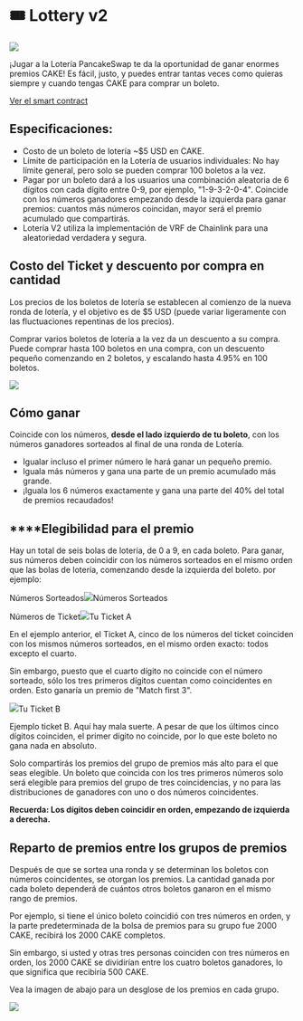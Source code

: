 # 🎟 Lottery v2

![](https://gblobscdn.gitbook.com/assets%2F-MHREX7DHcljbY5IkjgJ%2F-MdUg8ahFKk9Q8jMaBBP%2F-MdUxt8CCVOUITl4uAqK%2Fdocs%20masthead%20%283%29.png?alt=media&token=386d0ebc-8033-4dd0-8445-2436be2f6a60)

¡Jugar a la Lotería PancakeSwap te da la oportunidad de ganar enormes premios CAKE! Es fácil, justo, y puedes entrar tantas veces como quieras siempre y cuando tengas CAKE para comprar un boleto.

​[Ver el smart contract](https://bscscan.com/address/0x5aF6D33DE2ccEC94efb1bDF8f92Bd58085432d2c)​

## **Especificaciones:** <a id="specifics"></a>

* Costo de un boleto de lotería ~$5 USD en CAKE.
* Límite de participación en la Lotería de usuarios individuales: No hay límite general, pero solo se pueden comprar 100 boletos a la vez.
* Pagar por un boleto dará a los usuarios una combinación aleatoria de 6 dígitos con cada dígito entre 0-9, por ejemplo, "1-9-3-2-0-4". Coincide con los números ganadores empezando desde la izquierda para ganar premios: cuantos más números coincidan, mayor será el premio acumulado que compartirás.
* Lotería V2 utiliza la implementación de VRF de Chainlink para una aleatoriedad verdadera y segura.

## Costo del Ticket y descuento por compra en cantidad <a id="ticket-costs-and-bulk-purchase-discount"></a>

Los precios de los boletos de lotería se establecen al comienzo de la nueva ronda de lotería, y el objetivo es de $5 USD \(puede variar ligeramente con las fluctuaciones repentinas de los precios\).

Comprar varios boletos de lotería a la vez da un descuento a su compra. Puede comprar hasta 100 boletos en una compra, con un descuento pequeño comenzando en 2 boletos, y escalando hasta 4.95% en 100 boletos.

![](https://gblobscdn.gitbook.com/assets%2F-MHREX7DHcljbY5IkjgJ%2F-MdoMyKjuabNBbt1PxoP%2F-MdoPP07JEa9GDmnE5bu%2Fimage.png?alt=media&token=192155fd-53df-483f-aac1-faa5780c9605)

## **Cómo ganar** <a id="how-to-win"></a>

Coincide con los números, **desde el lado izquierdo de tu boleto**, con los números ganadores sorteados al final de una ronda de Lotería.

* Igualar incluso el primer número le hará ganar un pequeño premio.
* Iguala más números y gana una parte de un premio acumulado más grande.
* ¡Iguala los 6 números exactamente y gana una parte del 40% del total de premios recaudados!

## **‌**Elegibilidad para el premio <a id="prize-eligibility"></a>

Hay un total de seis bolas de lotería, de 0 a 9, en cada boleto. Para ganar, sus números deben coincidir con los números sorteados en el mismo orden que las bolas de lotería, comenzando desde la izquierda del boleto. por ejemplo:

Números Sorteados![](https://gblobscdn.gitbook.com/assets%2F-MHREX7DHcljbY5IkjgJ%2F-MdpMa-EHc7hyY29e6dr%2F-MdpOY_cQRE7q_pphjsc%2Fimage.png?alt=media&token=108a4565-4494-4a5f-a047-8acff540afc7)Números Sorteados

 Números de Ticket![](https://gblobscdn.gitbook.com/assets%2F-MHREX7DHcljbY5IkjgJ%2F-MdpMa-EHc7hyY29e6dr%2F-MdpOU_vVcWmXuUGvtYV%2Fimage.png?alt=media&token=d699a43b-dd0a-4ff9-b4ac-5ef48013ee4c)Tu Ticket A

En el ejemplo anterior, el Ticket A, cinco de los números del ticket coinciden con los mismos números sorteados, en el mismo orden exacto: todos excepto el cuarto.

Sin embargo, puesto que el cuarto dígito no coincide con el número sorteado, sólo los tres primeros dígitos cuentan como coincidentes en orden. Esto ganaría un premio de "Match first 3".

![](https://gblobscdn.gitbook.com/assets%2F-MHREX7DHcljbY5IkjgJ%2F-MdpMa-EHc7hyY29e6dr%2F-MdpPAGJFJvx_3KJA8Z2%2Fimage.png?alt=media&token=60133967-ee4d-4560-9222-907f12aff88a)Tu Ticket B

Ejemplo ticket B. Aquí hay mala suerte. A pesar de que los últimos cinco dígitos coinciden, el primer dígito no coincide, por lo que este boleto no gana nada en absoluto.

Solo compartirás los premios del grupo de premios más alto para el que seas elegible. Un boleto que coincida con los tres primeros números solo será elegible para premios del grupo de tres coincidencias, y no para las distribuciones de ganadores con uno o dos números coincidentes.

**Recuerda: Los dígitos deben coincidir en orden, empezando de izquierda a derecha.**

## Reparto de premios entre los grupos de premios <a id="prize-sharing-across-prize-brackets"></a>

Después de que se sortea una ronda y se determinan los boletos con números coincidentes, se otorgan los premios. La cantidad ganada por cada boleto dependerá de cuántos otros boletos ganaron en el mismo rango de premios.

Por ejemplo, si tiene el único boleto coincidió con tres números en orden, y la parte predeterminada de la bolsa de premios para su grupo fue 2000 CAKE, recibirá los 2000 CAKE completos.

Sin embargo, si usted y otras tres personas coinciden con tres números en orden, los 2000 CAKE se dividirían entre los cuatro boletos ganadores, lo que significa que recibiría 500 CAKE.

Vea la imagen de abajo para un desglose de los premios en cada grupo.[  
](https://docs.pancakeswap.finance/products/syrup-pool/syrup-pool-faq)

![](https://gblobscdn.gitbook.com/assets%2F-MHREX7DHcljbY5IkjgJ%2F-MduQ2RtStF7WobF1e2A%2F-MduUqhz46Gaf5m0kXLP%2Fimage.png?alt=media&token=feb3e737-0fc4-42b6-85f5-d47c37fd01b9)

